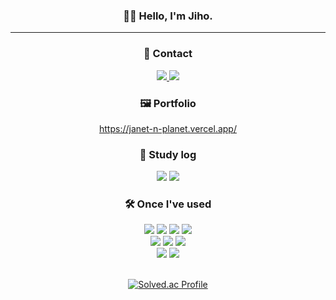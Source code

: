 
<div align="center">
  
### 👋🏼 Hello, I'm Jiho.
---

### 📱 Contact

<div style={{ display: 'flex', flexDirection: 'row', justifyContent: 'center', gap: '4px' }}>
  <a href="mailto:janetnplanet@gmail.com">
    <img src="https://img.shields.io/badge/Gmail-EA4335?style=for-the-badge&logo=Gmail&logoColor=white" />
  </a>

  <a href="https://github.com/Jiyaho">
    <img src="https://img.shields.io/badge/GitHub-181717?style=for-the-badge&logo=GitHub&logoColor=white" />
  </a>
</div>

### 🖼️ Portfolio

https://janet-n-planet.vercel.app/

### 📝 Study log
<div style={{ display: 'flex', flexDirection: 'row', justifyContent: 'center', gap: '4px' }}>
  <a href="https://velog.io/@jiyaho" target="_blank"><img src="https://img.shields.io/badge/velog-20C997?style=for-the-badge&logo=velog&logoColor=white" /></a>
  <img src="https://img.shields.io/badge/Notion-000000?style=for-the-badge&logo=Notion&logoColor=white" /> 
</div>
 
### 🛠 ️Once I've used

<div>
  <div style={{ display: 'flex', flexDirection: 'row', justifyContent: 'center', gap: '4px', marginBottom: '-60px' }}>
    <img src="https://img.shields.io/badge/JavaScript-F7DF1E?style=for-the-badge&logo=JavaScript&logoColor=black" />
    <img src="https://img.shields.io/badge/TypeScript-3178C6?style=for-the-badge&logo=TypeScript&logoColor=white" />
    <img src="https://img.shields.io/badge/HTML5-E34F26?style=for-the-badge&logo=HTML5&logoColor=white" />
    <img src="https://img.shields.io/badge/CSS3-1572B6?style=for-the-badge&logo=CSS3&logoColor=white" />
  </div>

  <div style={{ display: 'flex', flexDirection: 'row', justifyContent: 'center', gap: '4px', marginBottom: '-60px' }}>
    <img src="https://img.shields.io/badge/React-61DAFB?style=for-the-badge&logo=React&logoColor=black" />
    <img src="https://img.shields.io/badge/Next.js-000000?style=for-the-badge&logo=Next.js&logoColor=white" />
    <img src="https://img.shields.io/badge/Recoil-3578E5?style=for-the-badge&logo=Recoil&logoColor=white" />
  </div>

  <div style={{ display: 'flex', flexDirection: 'row', justifyContent: 'center', gap: '4px' }}>
    <img src="https://img.shields.io/badge/Tailwind CSS-06B6D4?style=for-the-badge&logo=TailwindCSS&logoColor=white" />
    <img src="https://img.shields.io/badge/styled–components-DB7093?style=for-the-badge&logo=styled-components&logoColor=white" />
  </div>
  
</div>

<br />

[![Solved.ac Profile](http://mazassumnida.wtf/api/v2/generate_badge?boj=jiyaho)](https://solved.ac/jiyaho/)
</div>


